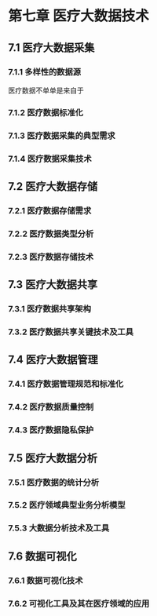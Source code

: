 # 第七章 医疗大数据技术

## 7.1 医疗大数据采集
### 7.1.1 多样性的数据源
医疗数据不单单是来自于
### 7.1.2 医疗数据标准化
### 7.1.3 医疗数据采集的典型需求
### 7.1.4 医疗数据采集技术
## 7.2 医疗大数据存储
### 7.2.1 医疗数据存储需求
### 7.2.2 医疗数据类型分析
### 7.2.3 医疗数据存储技术
## 7.3 医疗大数据共享
### 7.3.1 医疗数据共享架构
### 7.3.2 医疗数据共享关键技术及工具
## 7.4 医疗大数据管理
### 7.4.1 医疗数据管理规范和标准化
### 7.4.2 医疗数据质量控制
### 7.4.3 医疗数据隐私保护
## 7.5 医疗大数据分析
### 7.5.1 医疗数据的统计分析
### 7.5.2 医疗领域典型业务分析模型
### 7.5.3 大数据分析技术及工具
## 7.6 数据可视化
### 7.6.1 数据可视化技术
### 7.6.2 可视化工具及其在医疗领域的应用